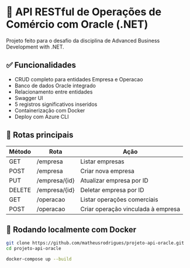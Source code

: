 # 🚀 API RESTful de Operações de Comércio com Oracle (.NET)

Projeto feito para o desafio da disciplina de Advanced Business Development with .NET.

## ✅ Funcionalidades

- CRUD completo para entidades Empresa e Operacao
- Banco de dados Oracle integrado
- Relacionamento entre entidades
- Swagger UI
- 5 registros significativos inseridos
- Containerização com Docker
- Deploy com Azure CLI

## 🔗 Rotas principais

| Método | Rota             | Ação                             |
|--------|------------------|----------------------------------|
| GET    | /empresa         | Listar empresas                  |
| POST   | /empresa         | Criar nova empresa               |
| PUT    | /empresa/{id}    | Atualizar empresa por ID         |
| DELETE | /empresa/{id}    | Deletar empresa por ID           |
| GET    | /operacao        | Listar operações comerciais      |
| POST   | /operacao        | Criar operação vinculada à empresa |

## 🐳 Rodando localmente com Docker

```bash
git clone https://github.com/matheusrodrigues/projeto-api-oracle.git
cd projeto-api-oracle

docker-compose up --build
